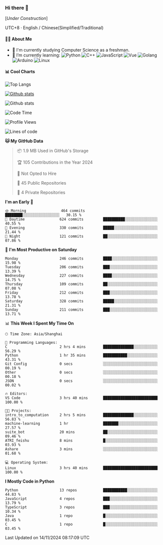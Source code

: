 ### Hi there 👋

\[*Under Construction*\]

UTC+8 · English / Chinese(Simplified/Traditional)

<!--
**NoNormalCreeper/NoNormalCreeper** is a ✨ _special_ ✨ repository because its `README.md` (this file) appears on your GitHub profile.

Here are some ideas to get you started:

- 🔭 I’m currently working on ...
- 🌱 I’m currently learning ...
- 👯 I’m looking to collaborate on ...
- 🤔 I’m looking for help with ...
- 💬 Ask me about ...
- 📫 How to reach me: ...
- 😄 Pronouns: ...
- ⚡ Fun fact: ...
-->

#### 👩‍💻 About Me

- 🏫 I'm currently studying Computer Science as a freshman.
- 🌱 I’m currently learning: 
![Python](https://img.shields.io/badge/-Python-blue?style=flat-square&logo=Python&logoColor=fff)
![C++](https://img.shields.io/badge/-C%2B%2B-00599C?style=flat-square&logo=C%2B%2B&logoColor=fff)
![JavaScript](https://img.shields.io/badge/-JavaScript-ffca18?style=flat-square&logo=JavaScript&logoColor=fff)
![Vue](https://img.shields.io/badge/-Vue-4FC08D?style=flat-square&logo=Vue.js&logoColor=fff)
![Golang](https://img.shields.io/badge/-Go-007d9c?style=flat-square&logo=Go&logoColor=fff)
![Arduino](https://img.shields.io/badge/-Arduino-00979D?style=flat-square&logo=Arduino&logoColor=fff)
![Linux](https://img.shields.io/badge/-Linux-FCC624?style=flat-square&logo=Linux&logoColor=fff)

#### 📊 Cool Charts

![Top Langs](https://github-readme-stats.vercel.app/api/top-langs/?username=NoNormalCreeper&layout=compact)

[![Github stats](https://github-readme-stats.vercel.app/api?username=NoNormalCreeper&show_icons=true)](https://github.com/anuraghazra/github-readme-stats)

![Github stats](https://github-profile-trophy.vercel.app/?username=NoNormalCreeper)


<!--START_SECTION:waka-->
![Code Time](http://img.shields.io/badge/Code%20Time-207%20hrs%2021%20mins-blue)

![Profile Views](http://img.shields.io/badge/Profile%20Views-1-blue)

![Lines of code](https://img.shields.io/badge/From%20Hello%20World%20I%27ve%20Written-2.7%20million%20lines%20of%20code-blue)

**🐱 My GitHub Data** 

> 📦 1.9 MB Used in GitHub's Storage 
 > 
> 🏆 105 Contributions in the Year 2024
 > 
> 🚫 Not Opted to Hire
 > 
> 📜 45 Public Repositories 
 > 
> 🔑 4 Private Repositories 
 > 
**I'm an Early 🐤** 

```text
🌞 Morning                464 commits         ████████░░░░░░░░░░░░░░░░░   30.15 % 
🌆 Daytime                624 commits         ██████████░░░░░░░░░░░░░░░   40.55 % 
🌃 Evening                330 commits         █████░░░░░░░░░░░░░░░░░░░░   21.44 % 
🌙 Night                  121 commits         ██░░░░░░░░░░░░░░░░░░░░░░░   07.86 % 
```
📅 **I'm Most Productive on Saturday** 

```text
Monday                   246 commits         ████░░░░░░░░░░░░░░░░░░░░░   15.98 % 
Tuesday                  206 commits         ███░░░░░░░░░░░░░░░░░░░░░░   13.39 % 
Wednesday                227 commits         ████░░░░░░░░░░░░░░░░░░░░░   14.75 % 
Thursday                 109 commits         ██░░░░░░░░░░░░░░░░░░░░░░░   07.08 % 
Friday                   212 commits         ███░░░░░░░░░░░░░░░░░░░░░░   13.78 % 
Saturday                 328 commits         █████░░░░░░░░░░░░░░░░░░░░   21.31 % 
Sunday                   211 commits         ███░░░░░░░░░░░░░░░░░░░░░░   13.71 % 
```


📊 **This Week I Spent My Time On** 

```text
🕑︎ Time Zone: Asia/Shanghai

💬 Programming Languages: 
C                        2 hrs 4 mins        ██████████████░░░░░░░░░░░   56.29 % 
Python                   1 hr 35 mins        ███████████░░░░░░░░░░░░░░   43.31 % 
Git Config               0 secs              ░░░░░░░░░░░░░░░░░░░░░░░░░   00.19 % 
Other                    0 secs              ░░░░░░░░░░░░░░░░░░░░░░░░░   00.18 % 
JSON                     0 secs              ░░░░░░░░░░░░░░░░░░░░░░░░░   00.02 % 

🔥 Editors: 
VS Code                  3 hrs 40 mins       █████████████████████████   100.00 % 

🐱‍💻 Projects: 
intro_to_computation     2 hrs 5 mins        ██████████████░░░░░░░░░░░   56.83 % 
machine-learning         1 hr                ███████░░░░░░░░░░░░░░░░░░   27.57 % 
suite_bot                20 mins             ██░░░░░░░░░░░░░░░░░░░░░░░   09.46 % 
ATRI_feishu              8 mins              █░░░░░░░░░░░░░░░░░░░░░░░░   03.93 % 
Ashare                   3 mins              ░░░░░░░░░░░░░░░░░░░░░░░░░   01.68 % 

💻 Operating System: 
Linux                    3 hrs 40 mins       █████████████████████████   100.00 % 
```

**I Mostly Code in Python** 

```text
Python                   13 repos            ███████████░░░░░░░░░░░░░░   44.83 % 
JavaScript               4 repos             ███░░░░░░░░░░░░░░░░░░░░░░   13.79 % 
TypeScript               3 repos             ███░░░░░░░░░░░░░░░░░░░░░░   10.34 % 
Java                     1 repo              █░░░░░░░░░░░░░░░░░░░░░░░░   03.45 % 
C                        1 repo              █░░░░░░░░░░░░░░░░░░░░░░░░   03.45 % 
```




 Last Updated on 14/11/2024 08:17:09 UTC
<!--END_SECTION:waka-->

